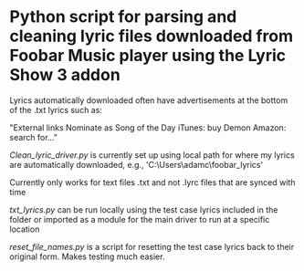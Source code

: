 # Python script for parsing and cleaning lyric files downloaded from Foobar Music player using the Lyric Show 3 addon

Lyrics automatically downloaded often have advertisements at the bottom of the .txt lyrics such as:

"External links
Nominate as Song of the Day
iTunes: buy Demon Amazon: search for…"

*Clean_lyric_driver.py* is currently set up using local path for where my lyrics are automatically downloaded, e.g., 'C:\Users\adamc\foobar_lyrics'

Currently only works for text files .txt and not .lyrc files that are synced with time

*txt_lyrics.py* can be run locally using the test case lyrics included in the folder or imported as a module for the main driver to run at a specific location

*reset_file_names.py* is a script for resetting the test case lyrics back to their original form. Makes testing much easier.